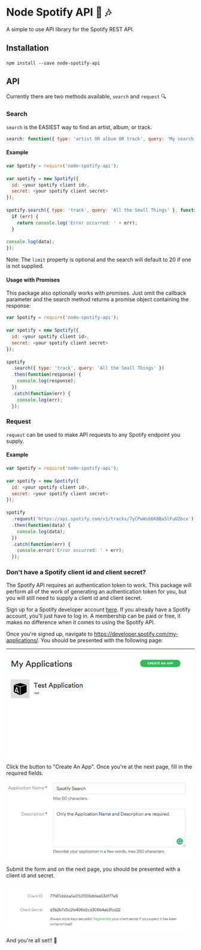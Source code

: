 # Node Spotify API 🚀 🎶 

A simple to use API library for the Spotify REST API. 

## Installation

`npm install --save node-spotify-api`

## API

Currently there are two methods available, `search` and `request` 🔍

### Search

`search` is the EASIEST way to find an artist, album, or track.

```js
search: function({ type: 'artist OR album OR track', query: 'My search query', limit: 20 }, callback);
```

#### Example

```js
var Spotify = require('node-spotify-api');

var spotify = new Spotify({
  id: <your spotify client id>,
  secret: <your spotify client secret>
});

spotify.search({ type: 'track', query: 'All the Small Things' }, function(err, data) {
  if (err) {
    return console.log('Error occurred: ' + err);
  }

console.log(data); 
});
```

Note: The `limit` property is optional and the search will default to 20 if one is not supplied.

#### Usage with Promises

This package also optionally works with promises. Just omit the callback parameter and the search method returns a promise object containing the response:

```js
var Spotify = require('node-spotify-api');

var spotify = new Spotify({
  id: <your spotify client id>,
  secret: <your spotify client secret>
});

spotify
  .search({ type: 'track', query: 'All the Small Things' })
  .then(function(response) {
    console.log(response);
  })
  .catch(function(err) {
    console.log(err);
  });
```

### Request

`request` can be used to make API requests to any Spotify endpoint you supply.

#### Example

```js
var Spotify = require('node-spotify-api');

var spotify = new Spotify({
  id: <your spotify client id>,
  secret: <your spotify client secret>
});

spotify
  .request('https://api.spotify.com/v1/tracks/7yCPwWs66K8Ba5lFuU2bcx')
  .then(function(data) {
    console.log(data); 
  })
  .catch(function(err) {
    console.error('Error occurred: ' + err); 
  });
```

### Don't have a Spotify client id and client secret?

The Spotify API requires an authentication token to work. This package will perform all of the work of generating an authentication token for you, but you will still need to supply a client id and client secret.

Sign up for a Spotify developer account [here](https://developer.spotify.com/my-applications/#!/login). If you already have a Spotify account, you'll just have to log in. A membership can be paid or free, it makes no difference when it comes to using the Spotify API.

Once you're signed up, navigate to <https://developer.spotify.com/my-applications/>. You should be presented with the following page:

![Applications](Images/1-Applications.png)

Click the button to "Create An App". Once you're at the next page, fill in the required fields.

![Required](Images/2-Required.png)

Submit the form and on the next page, you should be presented with a client id and secret.

![Key](Images/3-Key.png)

And you're all set!! 🎉 

